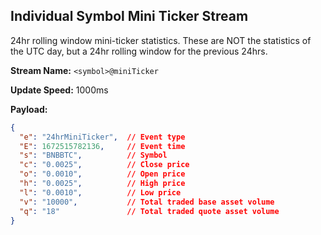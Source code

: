 ## Individual Symbol Mini Ticker Stream

24hr rolling window mini-ticker statistics. These are NOT the statistics of the UTC day, but a 24hr rolling window for the previous 24hrs.

**Stream Name:** `<symbol>@miniTicker`

**Update Speed:** 1000ms

**Payload:**
```json
{
  "e": "24hrMiniTicker",  // Event type
  "E": 1672515782136,     // Event time
  "s": "BNBBTC",          // Symbol
  "c": "0.0025",          // Close price
  "o": "0.0010",          // Open price
  "h": "0.0025",          // High price
  "l": "0.0010",          // Low price
  "v": "10000",           // Total traded base asset volume
  "q": "18"               // Total traded quote asset volume
}
```